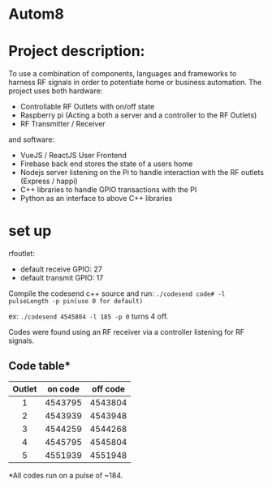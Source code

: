 # Autom8

# Project description:
To use a combination of components, languages and frameworks to harness RF signals in order to potentiate home or business automation. The project uses both hardware:
* Controllable RF Outlets with on/off state
* Raspberry pi (Acting a both a server and a controller to the RF Outlets)
* RF Transmitter / Receiver

and software:
* VueJS / ReactJS User Frontend
* Firebase back end stores the state of a users home
* Nodejs server listening on the Pi to handle interaction with the RF outlets (Express / happi)
* C++ libraries to handle GPIO transactions with the PI
* Python as an interface to above C++ libraries

# set up
rfoutlet:
* default receive GPIO: 27
* default transmit GPIO: 17


Compile the codesend c++ source and run:
`./codesend code# -l pulseLength -p pin(use 0 for default)`

ex: `./codesend 4545804 -l 185 -p 0` turns 4 off.

Codes were found using an RF receiver via a controller listening for RF signals.

## Code table*
| Outlet | on code | off code |
| :----: | :-----: | :------: |
| 1      | 4543795 | 4543804  |
| 2      | 4543939 | 4543948  |
| 3      | 4544259 | 4544268  |
| 4      | 4545795 | 4545804  |
| 5      | 4551939 | 4551948  |

*All codes run on a pulse of ~184.